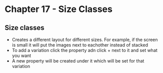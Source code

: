 # Chapter 17 - Size Classes

## Size classes

* Creates a different layout for different sizes. For example, if the screen is small it will put the images next to eachother instead of stacked
* To add a variation click the property adn click + next to it and set what you want
* A new property will be created under it which will be set for that variation
